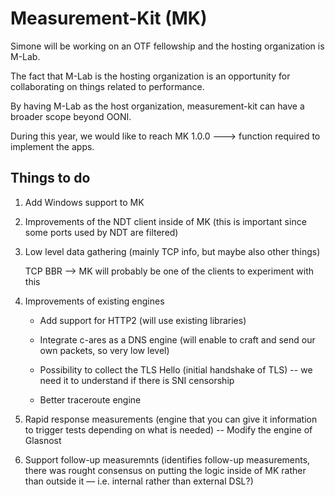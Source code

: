 # Measurement-Kit (MK)

Simone will be working on an OTF fellowship and the hosting organization is M-Lab.

The fact that M-Lab is the hosting organization is an opportunity for collaborating on things related to performance.

By having M-Lab as the host organization, measurement-kit can have a broader scope beyond OONI.

During this year, we would like to reach MK 1.0.0 ---> function required to implement the apps.

## Things to do

1. Add Windows support to MK

2. Improvements of the NDT client inside of MK (this is important since some ports used by NDT are filtered)

3. Low level data gathering (mainly TCP info, but maybe also other things)

   TCP BBR --> MK will probably be one of the clients to experiment with this

4. Improvements of existing engines

	* Add support for HTTP2 (will use existing libraries)

	* Integrate c-ares as a DNS engine (will enable to craft and send our own packets, so very low level)

	* Possibility to collect the TLS Hello (initial handshake of TLS) -- we need it to understand if there is SNI censorship

	* Better traceroute engine

5. Rapid response measurements (engine that you can give it information to trigger tests depending on what is needed) -- Modify the engine of Glasnost

6. Support follow-up measuremnts (identifies follow-up measurements, there was rought consensus on putting the logic inside of MK rather than outside it &mdash; i.e. internal rather than external DSL?)

